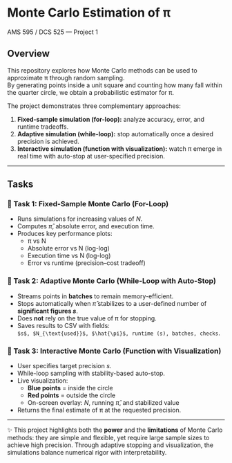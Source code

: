 # Monte Carlo Estimation of π  
AMS 595 / DCS 525 — Project 1  

## Overview
This repository explores how Monte Carlo methods can be used to approximate π through random sampling.  
By generating points inside a unit square and counting how many fall within the quarter circle, we obtain a probabilistic estimator for π.  

The project demonstrates three complementary approaches:
1. **Fixed-sample simulation (for-loop):** analyze accuracy, error, and runtime tradeoffs.  
2. **Adaptive simulation (while-loop):** stop automatically once a desired precision is achieved.  
3. **Interactive simulation (function with visualization):** watch π emerge in real time with auto-stop at user-specified precision.  

---

## Tasks

### 🔹 Task 1: Fixed-Sample Monte Carlo (For-Loop)
- Runs simulations for increasing values of $N$.  
- Computes $\hat{\pi}$, absolute error, and execution time.  
- Produces key performance plots:  
  - π vs N  
  - Absolute error vs N (log-log)  
  - Execution time vs N (log-log)  
  - Error vs runtime (precision–cost tradeoff)  

### 🔹 Task 2: Adaptive Monte Carlo (While-Loop with Auto-Stop)
- Streams points in **batches** to remain memory-efficient.  
- Stops automatically when $\hat{\pi}$ stabilizes to a user-defined number of **significant figures $s$**.  
- Does **not** rely on the true value of π for stopping.  
- Saves results to CSV with fields:  
  `$s$, $N_{\text{used}}$, $\hat{\pi}$, runtime (s), batches, checks`.  

### 🔹 Task 3: Interactive Monte Carlo (Function with Visualization)
- User specifies target precision $s$.  
- While-loop sampling with stability-based auto-stop.  
- Live visualization:  
  - **Blue points** = inside the circle  
  - **Red points** = outside the circle  
  - On-screen overlay: $N$, running $\hat{\pi}$, and stabilized value  
- Returns the final estimate of π at the requested precision.  

---

✨ This project highlights both the **power** and the **limitations** of Monte Carlo methods: they are simple and flexible, yet require large sample sizes to achieve high precision. Through adaptive stopping and visualization, the simulations balance numerical rigor with interpretability.  
